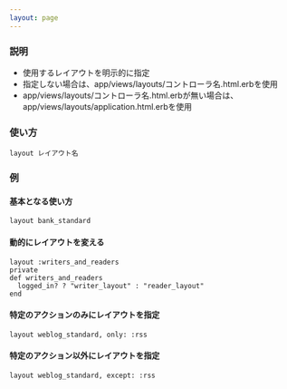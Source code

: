 ```yaml
---
layout: page
---
```

### 説明
* 使用するレイアウトを明示的に指定
* 指定しない場合は、app/views/layouts/コントローラ名.html.erbを使用
* app/views/layouts/コントローラ名.html.erbが無い場合は、app/views/layouts/application.html.erbを使用

### 使い方
    layout レイアウト名

### 例
#### 基本となる使い方
    layout bank_standard

#### 動的にレイアウトを変える
    layout :writers_and_readers
    private
    def writers_and_readers
      logged_in? ? "writer_layout" : "reader_layout"
    end

#### 特定のアクションのみにレイアウトを指定
    layout weblog_standard, only: :rss

#### 特定のアクション以外にレイアウトを指定
    layout weblog_standard, except: :rss
